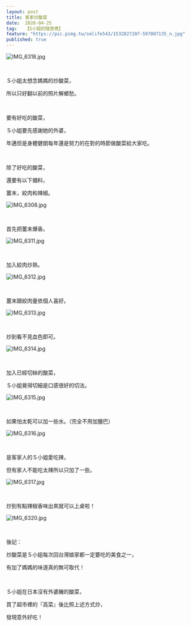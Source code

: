 ```yaml
---
layout: post
title: 客家炒酸菜
date:  2020-04-25
tag:   【S小姐的隨意煮】
feature: "https://pic.pimg.tw/smlife543/1532827207-597807135_n.jpg"
published: true 
---
```

<p><img alt="IMG_6318.jpg" src="https://pic.pimg.tw/smlife543/1532827207-597807135_n.jpg" title="IMG_6318.jpg"></p>

<p>&nbsp;</p>

<p>Ｓ小姐太想念媽媽的炒酸菜，</p>

<p>所以只好翻以前的照片解鄉愁。</p>

<p>&nbsp;</p>

<p>要有好吃的酸菜，</p>

<p>Ｓ小姐要先感謝她的外婆，</p>

<p>年邁但是身體健朗每年還是努力的在對的時節做酸菜給大家吃。</p>

<p>&nbsp;</p>

<p>除了好吃的酸菜，</p>

<p>還要有以下備料，</p>

<p>薑末，絞肉和辣椒。</p>

<p><img alt="IMG_6308.jpg" src="https://pic.pimg.tw/smlife543/1532827199-2462044150_n.jpg" title="IMG_6308.jpg"></p>

<p>&nbsp;</p>

<p>首先把薑末爆香。</p>

<p><img alt="IMG_6311.jpg" src="https://pic.pimg.tw/smlife543/1532827199-3558502358_n.jpg" title="IMG_6311.jpg"></p>

<p>&nbsp;</p>

<p>加入絞肉炒熟。</p>

<p><img alt="IMG_6312.jpg" src="https://pic.pimg.tw/smlife543/1532827199-1636957236_n.jpg" title="IMG_6312.jpg"></p>

<p>&nbsp;</p>

<p>薑末跟絞肉量依個人喜好。</p>

<p><img alt="IMG_6313.jpg" src="https://pic.pimg.tw/smlife543/1532827202-728644004_n.jpg" title="IMG_6313.jpg"></p>

<p>&nbsp;</p>

<p>炒到看不見血色即可。</p>

<p><img alt="IMG_6314.jpg" src="https://pic.pimg.tw/smlife543/1532827204-2964133956_n.jpg" title="IMG_6314.jpg"></p>

<p>&nbsp;</p>

<p>加入已經切絲的酸菜，</p>

<p>Ｓ小姐覺得切細是口感很好的切法。</p>

<p><img alt="IMG_6315.jpg" src="https://pic.pimg.tw/smlife543/1532827205-1389230261_n.jpg" title="IMG_6315.jpg"></p>

<p>&nbsp;</p>

<p>如果怕太乾可以加一些水。（完全不用加鹽巴）</p>

<p><img alt="IMG_6316.jpg" src="https://pic.pimg.tw/smlife543/1532827207-852407544_n.jpg" title="IMG_6316.jpg"></p>

<p>&nbsp;</p>

<p>是客家人的Ｓ小姐愛吃辣，</p>

<p>但有家人不能吃太辣所以只加了一些。</p>

<p><img alt="IMG_6317.jpg" src="https://pic.pimg.tw/smlife543/1532827206-2426233387_n.jpg" title="IMG_6317.jpg"></p>

<p>&nbsp;</p>

<p>炒到有點辣椒香味出來就可以上桌啦！</p>

<p><img alt="IMG_6320.jpg" src="https://pic.pimg.tw/smlife543/1532827210-618999910_n.jpg" title="IMG_6320.jpg"></p>

<p>&nbsp;</p>

<p>後記：</p>

<p>炒酸菜是Ｓ小姐每次回台灣娘家都一定要吃的美食之一，</p>

<p>有加了媽媽的味道真的無可取代！</p>

<p>&nbsp;</p>

<p>Ｓ小姐在日本沒有外婆醃的酸菜，</p>

<p>買了超市裡的『高菜』後比照上述方式炒，</p>

<p>發現意外好吃！</p>

<p>&nbsp;</p>

